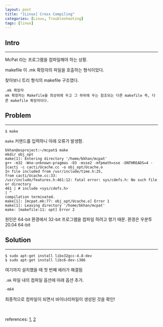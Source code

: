 ```yaml
---
layout: post
title: "[Linux] Cross Compiling"
categories: [Linux, Troubleshooting]
tags: [linux]
---
```



## Intro
---
McPat 라는 프로그램을 컴파일해야 하는 상황.

makefile 이 .mk 확장자의 파일을 호출하는 형식이었다.

찾아보니 트리 형식의 makefile 구조였다.

```console
.mk 확장자
mk 확장자는 Makefile을 최상위에 두고 그 하위에 두는 참조되는 다른 makefile 즉, 다른 makefile 확장자이다.
```

## Problem
---

```console
$ make
```

`make` 커맨드를 입력하니 아래 오류가 발생함. <br>

```console
bkhan@osproject:~/mcpat$ make
mkdir obj_opt
make[1]: Entering directory '/home/bkhan/mcpat'
g++ -m32 -Wno-unknown-pragmas -O3 -msse2 -mfpmath=sse -DNTHREADS=4 -Icacti -c cacti/Ucache.cc -o obj_opt/Ucache.o
In file included from /usr/include/time.h:25,
from cacti/Ucache.cc:33:
/usr/include/features.h:461:12: fatal error: sys/cdefs.h: No such file or directory
461 | # include <sys/cdefs.h>
| ^
compilation terminated.
make[1]: [mcpat.mk:77: obj_opt/Ucache.o] Error 1
make[1]: Leaving directory '/home/bkhan/mcpat'
make: [makefile:11: opt] Error 2
```
원인은 64-bit 환경에서 32-bit 프로그램을 컴파일 하려고 했기 때문.
환경은 우분투 20.04 64-bit


## Solution
---

```console
$ sudo apt-get install libx32gcc-4.8-dev
$ sudo apt-get install libc6-dev-i386
```

여기까지 설치했을 때 첫 번째 에러가 해결됨

`.mk` 파일 내의 컴파일 옵션에 아래 옵션 추가.

```c
-m64
```
최종적으로 컴파일이 되면서 바이너리파일이 생성된 것을 확인!

<br><br>
references: [1](https://m.blog.naver.com/PostView.nhn?blogId=5boon&logNo=220508654072&proxyReferer=https:%2F%2Fwww.google.com%2F), [2](https://stackoverflow.com/questions/4643197/missing-include-bits-cconfig-h-when-cross-compiling-64-bit-program-on-32-bit)
